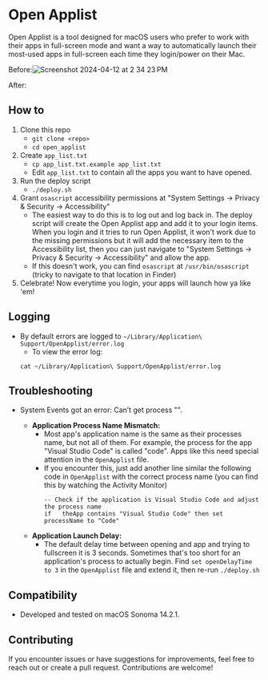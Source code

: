 # Open Applist

Open Applist is a tool designed for macOS users who prefer to work with their apps in full-screen mode and want a way to automatically launch their most-used apps in full-screen each time they login/power on their Mac.

Before:![Screenshot 2024-04-12 at 2 34 23 PM](https://github.com/code-name-carter/open_applist/assets/48076414/43dbfff1-f030-498d-b162-a204a66a6c45)

After:


## How to

1. Clone this repo
    - `git clone <repo>`
    - `cd open_applist`
2. Create `app_list.txt`
    - `cp app_list.txt.example app_list.txt`
    - Edit `app_list.txt` to contain all the apps you want to have opened.
3. Run the deploy script
    - `./deploy.sh`
4. Grant `osascript` accessibility permissions at "System Settings -> Privacy & Security -> Accessibility"
    - The easiest way to do this is to log out and log back in. The deploy script will create the Open Applist app and add it to your login items. When you login and it tries to run Open Applist, it won't work due to the missing permissions but it will add the necessary item to the Accessibility list, then you can just navigate to "System Settings -> Privacy & Security -> Accessibility" and allow the app.
    - If this doesn't work, you can find `osascript` at `/usr/bin/osascript` (tricky to navigate to that location in Finder)
5. Celebrate! Now everytime you login, your apps will launch how ya like 'em!

## Logging

- By default errors are logged to `~/Library/Application\ Support/OpenApplist/error.log`
    - To view the error log:
    ```
    cat ~/Library/Application\ Support/OpenApplist/error.log
    ```

## Troubleshooting

- System Events got an error: Can’t get process "<Process Name>".
    - **Application Process Name Mismatch:**
        - Most app's application name is the same as their processes name, but not all of them. For example, the process for the app "Visual Studio Code" is called "code". Apps like this need special attention in the `OpenApplist` file.
        - If you encounter this, just add another line similar the following code in `OpenApplist` with the correct process name (you can find this by watching the Activity Monitor)
            ```
            -- Check if the application is Visual Studio Code and adjust the process name
		    if   theApp contains "Visual Studio Code" then set processName to "Code"
            ```
    - **Application Launch Delay:**
        - The default delay time between opening and app and trying to fullscreen it is 3 seconds. Sometimes that's too short for an application's process to actually begin. Find `set openDelayTime to 3` in the `OpenApplist` file and extend it, then re-run `./deploy.sh`

## Compatibility

- Developed and tested on macOS Sonoma 14.2.1.

## Contributing

If you encounter issues or have suggestions for improvements, feel free to reach out or create a pull request. Contributions are welcome!
